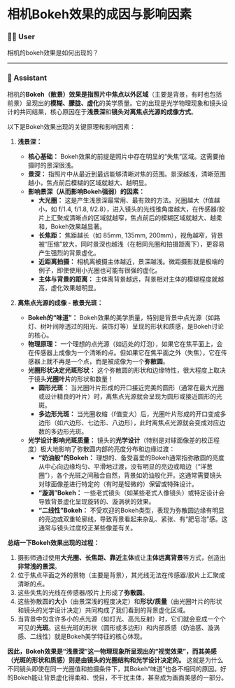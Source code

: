# 相机Bokeh效果的成因与影响因素

### 🧑‍💻 User

相机的bokeh效果是如何出现的？

---

### 🤖 Assistant

相机的**Bokeh（散景）**效果是指照片中**焦点以外区域**（主要是背景，有时也包括前景）呈现出的**模糊、朦胧、虚化**的美学质量。它的出现是光学物理现象和镜头设计的共同结果，核心原因在于**浅景深**和**镜头对离焦点光源的成像方式**。

以下是Bokeh效果出现的关键原理和影响因素：

1.  **浅景深：**
    *   **核心基础：** Bokeh效果的前提是照片中存在明显的“失焦”区域。这需要拍摄时的景深很浅。
    *   **景深：** 指照片中从最近到最远能够清晰对焦的范围。景深越浅，清晰范围越小，焦点前后模糊的区域就越大、越明显。
    *   **影响景深（从而影响Bokeh强弱）的因素：**
        *   **大光圈：** 这是产生浅景深最常用、最有效的方法。光圈越大（f值越小，如 f/1.4, f/1.8, f/2.8），进入镜头的光线锥角度越大，在传感器/胶片上汇聚成清晰点的区域就越窄，焦点前后的模糊区域就越大、越柔和，Bokeh效果越显著。
        *   **长焦距：** 焦距越长（如 85mm, 135mm, 200mm），视角越窄，背景被“压缩”放大，同时景深也越浅（在相同光圈和拍摄距离下），更容易产生强烈的背景虚化。
        *   **近距离拍摄：** 相机离被摄主体越近，景深越浅。微距摄影就是极端的例子，即使使用小光圈也可能有很强的虚化。
        *   **主体与背景的距离：** 主体离背景越远，背景相对主体的模糊程度就越高，虚化效果越明显。

2.  **离焦点光源的成像 - 散景光斑：**
    *   **Bokeh的“味道”：** Bokeh效果的美学质量，特别是背景中点光源（如路灯、树叶间隙透过的阳光、装饰灯等）呈现的形状和质感，是Bokeh讨论的核心。
    *   **物理原理：** 一个理想的点光源（如远处的灯泡），如果它在焦平面上，会在传感器上成像为一个清晰的点。但如果它在焦平面之外（失焦），它在传感器上就不再是一个点，而是被成像为一个**弥散圆**。
    *   **光圈形状决定光斑形状：** 这个弥散圆的形状和边缘特性，很大程度上取决于镜头**光圈叶片**的形状和数量！
        *   **圆形光斑：** 当光圈叶片形成的开口接近完美的圆形（通常在最大光圈或设计精良的叶片）时，离焦点光源就会呈现为圆形或接近圆形的光斑。
        *   **多边形光斑：** 当光圈收缩（f值变大）后，光圈叶片形成的开口变成多边形（如六边形、七边形、八边形），此时离焦点光源就会变成对应边数的多边形光斑。
    *   **光学设计影响光斑质量：** 镜头的**光学设计**（特别是对球面像差的校正程度）极大地影响了弥散圆内部的亮度分布和边缘过渡：
        *   **“奶油般”的Bokeh：** 理想的、备受喜爱的Bokeh通常指弥散圆的亮度从中心向边缘均匀、平滑地过渡，没有明显的亮边或暗边（“洋葱圈”），各个光斑之间融合自然，背景如奶油般化开。这通常需要镜头对球面像差进行特定的（有时是轻微的）保留或特殊设计。
        *   **“漩涡”Bokeh：** 一些老式镜头（如某些老式人像镜头）或特定设计会导致背景虚化呈现旋转的、漩涡状的效果。
        *   **“二线性”Bokeh：** 不受欢迎的Bokeh类型，表现为弥散圆边缘有明显的亮边或双重轮廓线，导致背景看起来杂乱、紧张、有“肥皂泡”感。这通常与镜头过度校正某些像差有关。

**总结一下Bokeh效果出现的过程：**

1.  摄影师通过使用**大光圈、长焦距、靠近主体**或让**主体远离背景**等方式，创造出**非常浅的景深**。
2.  位于焦点平面之外的景物（主要是背景），其光线无法在传感器/胶片上汇聚成清晰的点。
3.  这些失焦的光线在传感器/胶片上形成了**弥散圆**。
4.  这些弥散圆的**大小**（由景深浅的程度决定）和**形状/质量**（由光圈叶片的形状和镜头的光学设计决定）共同构成了我们看到的背景虚化区域。
5.  当背景中包含许多小的点光源（如灯光、高光反射）时，它们就会变成一个个可见的**光斑**。这些光斑的形状（圆形或多边形）和内部质感（奶油感、漩涡感、二线性）就是Bokeh美学特征的核心体现。

**因此，Bokeh效果是“浅景深”这一物理现象所呈现出的“视觉效果”，而其美感（光斑的形状和质感）则是由镜头的光圈结构和光学设计决定的。** 这就是为什么不同镜头即使在同一光圈值和拍摄条件下，其Bokeh“味道”也各不相同的原因。好的Bokeh能让背景虚化得柔和、悦目，不干扰主体，甚至成为画面美感的一部分。